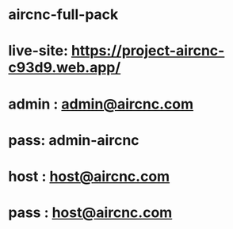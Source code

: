 # aircnc-full-pack
# live-site: https://project-aircnc-c93d9.web.app/
# admin : admin@aircnc.com
# pass: admin-aircnc

# host : host@aircnc.com
# pass : host@aircnc.com
